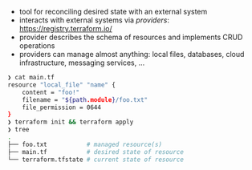 - tool for reconciling desired state with an external system
- interacts with external systems via *providers*: https://registry.terraform.io/
- provider describes the schema of resources and implements CRUD operations
- providers can manage almost anything: local files, databases, cloud infrastructure, messaging services, ...

```sh
❯ cat main.tf 
resource "local_file" "name" {
    content = "foo!"
    filename = "${path.module}/foo.txt"
    file_permission = 0644
}
❯ terraform init && terraform apply
❯ tree
.
├── foo.txt           # managed resource(s)
├── main.tf           # desired state of resource
└── terraform.tfstate # current state of resource
```
